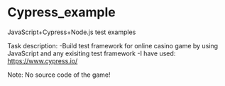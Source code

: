 # Cypress_example
JavaScript+Cypress+Node.js test examples

Task description:
 -Build test framework for online casino game by using JavaScript and any exisiting test framework
 -I have used: https://www.cypress.io/
 
Note: No source code of the game! 


